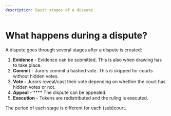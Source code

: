 ```yaml
---
description: Basic stages of a dispute
---
```


# What happens during a dispute?

A dispute goes through several stages after a dispute is created:

1. **Evidence** - Evidence can be submitted. This is also when drawing has to take place.
2. **Commit** - Jurors commit a hashed vote. This is skipped for courts without hidden votes.&#x20;
3. **Vote -** Jurors reveal/cast their vote depending on whether the court has hidden votes or not.&#x20;
4. **Appeal** - **** The dispute can be appealed.&#x20;
5. **Execution** - Tokens are redistributed and the ruling is executed.

The period of each stage is different for each (sub)court.
